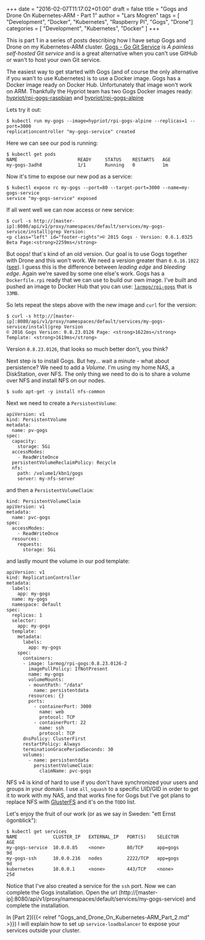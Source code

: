 +++
date = "2016-02-07T11:17:02+01:00"
draft = false
title = "Gogs and Drone On Kubernetes-ARM - Part 1"
author = "Lars Mogren"
tags = [ "Development", "Docker", "Kubernetes", "Raspberry PI", "Gogs", "Drone"]
categories = [ "Development", "Kubernetes", "Docker" ]
+++

This is part 1 in a series of posts describing how I have setup Gogs and Drone
on my Kubernetes-ARM cluster. [Gogs - Go Git Service](https://gogs.io/) is
_A painless self-hosted Git service_ and is a great alternative when you can't
use GitHub or wan't to host your own Git service.
<!--more-->

The easiest way to get started with Gogs (and of course the only alternative if
you wan't to use Kubernetes) is to use a Docker image. Gogs has a Docker image
ready on Docker Hub. Unfortunately that image won't work on ARM.
Thankfully the Hypriot team has two Gogs Docker images ready: [hypriot/rpi-gogs-raspbian](https://hub.docker.com/r/hypriot/rpi-gogs-raspbian/)
and [hypriot/rpi-gogs-alpine](https://hub.docker.com/r/hypriot/rpi-gogs-alpine/)

Lets try it out:
```shell
$ kubectl run my-gogs --image=hypriot/rpi-gogs-alpine --replicas=1 --port=3000
replicationcontroller "my-gogs-service" created
```
Here we can see our pod is running:
```shell
$ kubectl get pods
NAME                      READY     STATUS    RESTARTS   AGE
my-gogs-3adh8             1/1       Running   0          1m
```

Now it's time to expose our new pod as a service:
```shell
$ kubectl expose rc my-gogs --port=80 --target-port=3000 --name=my-gogs-service
service "my-gogs-service" exposed
```

If all went well we can now access or new service:
```shell
$ curl -s http://[master-ip]:8080/api/v1/proxy/namespaces/default/services/my-gogs-service/install|grep Version:
<p class="left" id="footer-rights">© 2015 Gogs · Version: 0.6.1.0325 Beta Page:<strong>2259ms</strong>
```
But oops! that´s kind of an old version. Our goal is to use Gogs together with
Drone and this won't work. We need a version greater than `0.6.16.1022`
([see](http://readme.drone.io/setup/gogs/)). I guess this is the difference
between _leading edge_ and _bleeding edge_. Again we're saved by some one else's
work. Gogs has a `Dockerfile.rpi` ready that we can use to build our own image.
I've built and pushed an image to Docker Hub that you can use:
[`larmog/rpi-gogs`](https://hub.docker.com/r/larmog/rpi-gogs/) that is `33MB`.

So lets repeat the steps above with the new image and `curl` for the version:
```shell
$ curl -s http://[master-ip]:8080/api/v1/proxy/namespaces/default/services/my-gogs-service/install|grep Version
© 2016 Gogs Version: 0.8.23.0126 Page: <strong>1622ms</strong> Template: <strong>1619ms</strong>
```
Version `0.8.23.0126`, that looks so much better don't, you think?

Next step is to install Gogs. But hey... wait a minute - what about persistence?
We need to add a _Volume_. I'm using my home NAS, a DiskStation, over NFS. The
only thing we need to do is to share a volume over NFS and install NFS on our
nodes.

```shell
$ sudo apt-get -y install nfs-common
```

Next we need to create a `PersistentVolume`:
```
apiVersion: v1
kind: PersistentVolume
metadata:
  name: pv-gogs
spec:
  capacity:
    storage: 5Gi
  accessModes:
    - ReadWriteOnce
  persistentVolumeReclaimPolicy: Recycle
  nfs:
    path: /volume1/kbn1/gogs
    server: my-nfs-server
```
and then a `PersistentVolumeClaim`:
```
kind: PersistentVolumeClaim
apiVersion: v1
metadata:
  name: pvc-gogs
spec:
  accessModes:
    - ReadWriteOnce
  resources:
    requests:
      storage: 5Gi
```
and lastly mount the volume in our pod template:
```
apiVersion: v1
kind: ReplicationController
metadata:
  labels:
    app: my-gogs
  name: my-gogs
  namespace: default
spec:
  replicas: 1
  selector:
    app: my-gogs
  template:
    metadata:
      labels:
        app: my-gogs
    spec:
      containers:
      - image: larmog/rpi-gogs:0.8.23.0126-2
        imagePullPolicy: IfNotPresent
        name: my-gogs
        volumeMounts:
        - mountPath: "/data"
          name: persistentdata
        resources: {}
        ports:
          - containerPort: 3000
            name: web   
            protocol: TCP
          - containerPort: 22
            name: ssh
            protocol: TCP
      dnsPolicy: ClusterFirst
      restartPolicy: Always
      terminationGracePeriodSeconds: 30
      volumes:
        - name: persistentdata
          persistentVolumeClaim:
            claimName: pvc-gogs
```

NFS v4 is kind of hard to use if you don't have synchronized your users and
groups in your domain. I use `all_squash` to a specific UID/GID in order to get
it to work with my NAS, and that works fine for Gogs but I've got plans to
replace NFS with [GlusterFS](https://www.gluster.org/) and it's on the `TODO`
list.

Let's enjoy the fruit of our work (or as we say in Sweden: "ett Ernst ögonblick"):
```shell
$ kubectl get services
NAME             CLUSTER_IP   EXTERNAL_IP   PORT(S)    SELECTOR       AGE
my-gogs-service  10.0.0.85    <none>        80/TCP     app=gogs       9d
my-gogs-ssh      10.0.0.216   nodes         2222/TCP   app=gogs       9d
kubernetes       10.0.0.1     <none>        443/TCP    <none>         25d
```
Notice that I've also created a service for the `ssh` port.
Now we can complete the Gogs installation. Open the url (http://[master-ip]:8080/api/v1/proxy/namespaces/default/services/my-gogs-service)
and complete the installation.

In [Part 2]({{< relref "Gogs_and_Drone_On_Kubernetes-ARM_Part_2.md" >}}) I will
explain how to set up `service-loadbalancer` to expose your services outside your
cluster.
